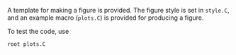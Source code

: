 A template for making a figure is provided. The figure style is set in ```style.C```, and an example macro (```plots.C```) is provided for producing a figure. 

To test the code, use
```
root plots.C
```
